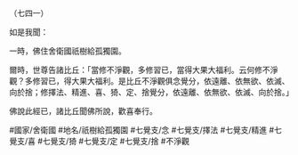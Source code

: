 （七四一）

如是我聞：

一時，佛住舍衛國祇樹給孤獨園。

爾時，世尊告諸比丘：「當修不淨觀，多修習已，當得大果大福利。云何修不淨觀？多修習已，得大果大福利。是比丘不淨觀俱念覺分，依遠離、依無欲、依滅、向於捨；修擇法、精進、喜、猗、定、捨覺分，依遠離、依無欲、依滅、向於捨。」

佛說此經已，諸比丘聞佛所說，歡喜奉行。

#國家/舍衛國
#地名/祇樹給孤獨園
#七覺支/念
#七覺支/擇法
#七覺支/精進
#七覺支/喜
#七覺支/猗
#七覺支/定
#七覺支/捨
#不淨觀
